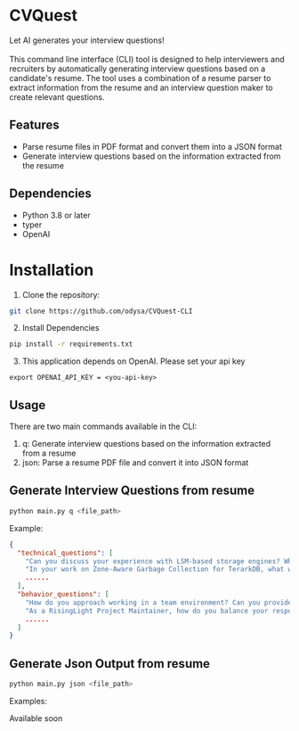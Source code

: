 # CVQuest

Let AI generates your interview questions!
<br>
<br>
This command line interface (CLI) tool is designed to help interviewers and recruiters by automatically generating interview questions based on a candidate's resume. The tool uses a combination of a resume parser to extract information from the resume and an interview question maker to create relevant questions.

## Features
* Parse resume files in PDF format and convert them into a JSON format
* Generate interview questions based on the information extracted from the resume

## Dependencies
* Python 3.8 or later
* typer
* OpenAI

# Installation

1. Clone the repository:
```bash
git clone https://github.com/odysa/CVQuest-CLI
```

2. Install Dependencies
```bash
pip install -r requirements.txt
```

3. This application depends on OpenAI. Please set your api key
```
export OPENAI_API_KEY = <you-api-key>
```
## Usage
There are two main commands available in the CLI:

1. q: Generate interview questions based on the information extracted from a resume
2. json: Parse a resume PDF file and convert it into JSON format

## Generate Interview Questions from resume
```bash
python main.py q <file_path>
```
Example:
```json
{
  "technical_questions": [
    "Can you discuss your experience with LSM-based storage engines? What are the main benefits of this approach, and how did you apply it in your work on AgateDB?",
    "In your work on Zone-Aware Garbage Collection for TerarkDB, what were the key performance metrics you used to evaluate the effectiveness of your implementation? How did it compare to other approaches?"
    ......
  ],
  "behavior_questions": [
    "How do you approach working in a team environment? Can you provide an example of a successful collaboration with team members on a challenging project?",
    "As a RisingLight Project Maintainer, how do you balance your responsibilities as a maintainer with your other commitments? How do you ensure that you are meeting the needs of the project and the community while also managing your own workload?"
    ......
  ]
}
```

## Generate Json Output from resume
```bash
python main.py json <file_path>
```
Examples:

Available soon